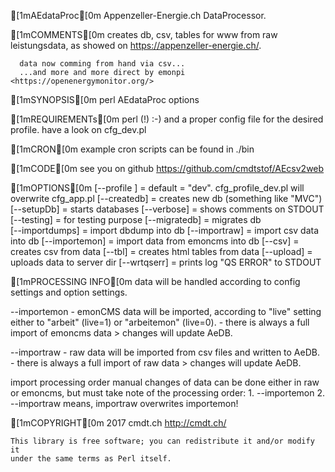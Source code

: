 [1mAEdataProc[0m
      Appenzeller-Energie.ch DataProcessor.

  [1mCOMMENTS[0m
      creates db, csv, tables for www from raw leistungsdata, 
      as showed on https://appenzeller-energie.ch/.

      data now comming from hand via csv...
      ...and more and more direct by emonpi <https://openenergymonitor.org/>

  [1mSYNOPSIS[0m
        perl AEdataProc options

  [1mREQUIREMENTs[0m
        perl (!) :-)
        and a proper config file for the desired profile.
        have a look on cfg_dev.pl

  [1mCRON[0m
        example cron scripts can be found in ./bin

  [1mCODE[0m
      see you on github <https://github.com/cmdtstof/AEcsv2web>

  [1mOPTIONS[0m
     [--profile <name>] = default = "dev". cfg_profile_dev.pl will overwrite cfg_app.pl
     [--createdb]       = creates new db (something like "MVC")
     [--setupDb]        = starts databases
     [--verbose]        = shows comments on STDOUT
     [--testing]        = for testing purpose
     [--migratedb]      = migrates db               
     [--importdumps]    = import dbdump into db
     [--importraw]      = import csv data into db
     [--importemon]     = import data from emoncms into db
     [--csv]            = creates csv from data
     [--tbl]            = creates html tables from data
     [--upload]         = uploads data to server dir
     [--wrtqserr]       = prints log "QS ERROR" to STDOUT

  [1mPROCESSING INFO[0m
      data will be handled according to config settings and option settings.

   --importemon
      - emonCMS data will be imported, according to "live" setting either to "arbeit" (live=1) or "arbeitemon" (live=0).
      - there is always a full import of emoncms data > changes will update AeDB.

   --importraw
      - raw data will be imported from csv files and written to AeDB.
      - there is always a full import of raw data > changes will update AeDB.

   import processing order
      manual changes of data can be done either in raw or emoncms,
      but must take note of the processing order:
      1. --importemon
      2. --importraw
      means, importraw overwrites importemon!

  [1mCOPYRIGHT[0m
    2017 cmdt.ch <http://cmdt.ch/>

    This library is free software; you can redistribute it and/or modify it
    under the same terms as Perl itself.

